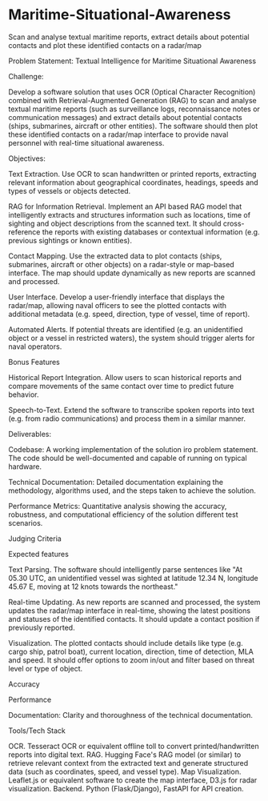 # Maritime-Situational-Awareness
Scan and analyse textual maritime reports, extract details about potential contacts and plot these identified contacts on a radar/map

Problem Statement: Textual Intelligence for Maritime Situational Awareness

Challenge:

Develop a software solution that uses OCR (Optical Character Recognition) combined with Retrieval-Augmented Generation (RAG) to scan and analyse textual maritime reports (such as surveillance logs, reconnaissance notes or communication messages) and extract details about potential contacts (ships, submarines, aircraft or other entities). The software should then plot these identified contacts on a radar/map interface to provide naval personnel with real-time situational awareness.

Objectives:

Text Extraction.     Use OCR to scan handwritten or printed reports, extracting relevant information about geographical coordinates, headings, speeds and types of vessels or objects detected.

RAG for Information Retrieval.     Implement an API based RAG model that intelligently extracts and structures information such as locations, time of sighting and object descriptions from the scanned text. It should cross-reference the reports with existing databases or contextual information (e.g. previous sightings or known entities).

Contact Mapping.   Use the extracted data to plot contacts (ships, submarines, aircraft or other objects) on a radar-style or map-based interface. The map should update dynamically as new reports are scanned and processed.

User Interface.     Develop a user-friendly interface that displays the radar/map, allowing naval officers to see the plotted contacts with additional metadata (e.g. speed, direction, type of vessel, time of report).

Automated Alerts.     If potential threats are identified (e.g. an unidentified object or a vessel in restricted waters), the system should trigger alerts for naval operators.

Bonus Features

Historical Report Integration.     Allow users to scan historical reports and compare movements of the same contact over time to predict future behavior.

Speech-to-Text.   Extend the software to transcribe spoken reports into text (e.g. from radio communications) and process them in a similar manner.

Deliverables:

Codebase: A working implementation of the solution iro problem statement. The code should be well-documented and capable of running on typical hardware.

Technical Documentation: Detailed documentation explaining the methodology, algorithms used, and the steps taken to achieve the solution.

Performance Metrics: Quantitative analysis showing the accuracy, robustness, and computational efficiency of the solution different test scenarios.

Judging Criteria

Expected features

Text Parsing.     The software should intelligently parse sentences like "At 05.30 UTC, an unidentified vessel was sighted at latitude 12.34 N, longitude 45.67 E, moving at 12 knots towards the northeast."

Real-time Updating.  As new reports are scanned and processed, the system updates the radar/map interface in real-time, showing the latest positions and statuses of the identified contacts. It should update a contact position if previously reported.

Visualization.    The plotted contacts should include details like type (e.g. cargo ship, patrol boat), current location, direction, time of detection, MLA and speed. It should offer options to zoom in/out and filter based on threat level or type of object.

Accuracy

Performance

Documentation: Clarity and thoroughness of the technical documentation.

Tools/Tech Stack

OCR.  Tesseract OCR or equivalent offline toll to convert printed/handwritten reports into digital text.
RAG.     Hugging Face's RAG model (or similar) to retrieve relevant context from the extracted text and generate structured data (such as coordinates, speed, and vessel type).
Map Visualization.     Leaflet.js or equivalent software to create the map interface, D3.js for radar visualization.
Backend.      Python (Flask/Django), FastAPI for API creation.
